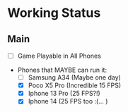 # Working Status

## Main
- [ ] Game Playable in All Phones
- Phones that MAYBE can run it:
  - [ ] Samsung A34 (Maybe one day)
  - [x] Poco X5 Pro (Incredible 15 FPS)
  - [x] Iphone 13 Pro (25 FPS?!)
  - [x] Iphone 14 (25 FPS too :(... )